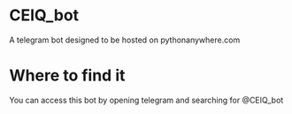 # CEIQ_bot
A telegram bot designed to be hosted on pythonanywhere.com

# Where to find it
You can access this bot by opening telegram and searching for @CEIQ_bot
